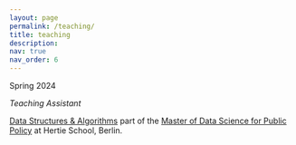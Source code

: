 ```yaml
---
layout: page
permalink: /teaching/
title: teaching
description: 
nav: true
nav_order: 6
---
```


Spring 2024

_Teaching Assistant_

[Data Structures & Algorithms](https://www.hertie-school.org/en/study/course-catalogue/course/course/data-structures-and-algorithms)
part of the [Master of Data Science for Public Policy](https://www.hertie-school.org/en/mds) at Hertie School, Berlin.

